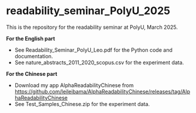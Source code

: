 # readability_seminar_PolyU_2025

This is the repository for the readability seminar at PolyU, March 2025. 

**For the English part**

- See Readability_Seminar_PolyU_Leo.pdf for the Python code and documentation.
- See nature_abstracts_2011_2020_scopus.csv for the experiment data. 

**For the Chinese part**

- Download my app AlphaReadabilityChinese from <https://github.com/leileibama/AlphaReadabilityChinese/releases/tag/AlphaReadabilityChinese>
- See Test_Samples_Chinese.zip for the experiment data. 
